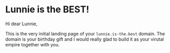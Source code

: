 # Lunnie is the BEST!

Hi dear Lunnie, 

This is the very initial landing page of your `lunnie.is-the.best` domain. The domain is your birthday gift and I would really glad to build it as your virutal empire together with you. 